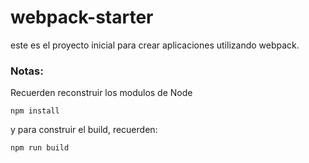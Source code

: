 # webpack-starter

este es el proyecto inicial para crear aplicaciones utilizando webpack.

### Notas:
Recuerden reconstruir los modulos de Node
``` 
npm install
```
y para construir el build, recuerden:
```
npm run build
```
